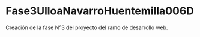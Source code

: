 # Fase3UlloaNavarroHuentemilla006D
Creación de la fase N°3 del proyecto del ramo de desarrollo web.
